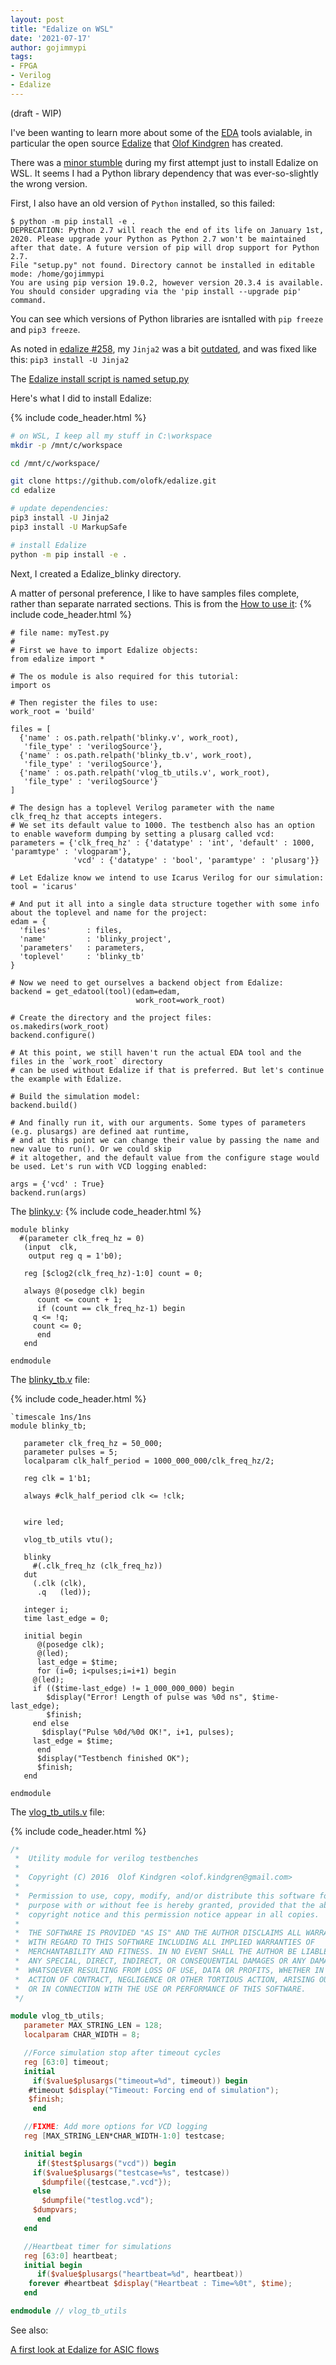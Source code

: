 ```yaml
---
layout: post
title: "Edalize on WSL"
date: '2021-07-17'
author: gojimmypi
tags:
- FPGA
- Verilog
- Edalize
---
```


(draft - WIP)

I've been wanting to learn more about some of the [EDA](https://en.wikipedia.org/wiki/Electronic_design_automation) tools avialable, 
in particular the open source [Edalize](https://github.com/olofk/edalize) that [Olof Kindgren](https://twitter.com/olofkindgren) has created.

There was a [minor stumble](https://github.com/olofk/edalize/issues/258) during my first attempt just to install Edalize on WSL.
It seems I had a Python library dependency that was ever-so-slightly the wrong version.

First, I also have an old version of `Python` installed, so this failed:
```
$ python -m pip install -e .
DEPRECATION: Python 2.7 will reach the end of its life on January 1st, 2020. Please upgrade your Python as Python 2.7 won't be maintained after that date. A future version of pip will drop support for Python 2.7.
File "setup.py" not found. Directory cannot be installed in editable mode: /home/gojimmypi
You are using pip version 19.0.2, however version 20.3.4 is available.
You should consider upgrading via the 'pip install --upgrade pip' command.
```

You can see which versions of Python libraries are isntalled with `pip freeze` and `pip3 freeze`.

As noted in [edalize #258](https://github.com/olofk/edalize/issues/258), my `Jinja2` was a bit [outdated](https://github.com/olofk/edalize/blob/master/setup.py#L57), and was fixed like this: `pip3 install -U Jinja2`

The [Edalize install script is named setup.py](https://github.com/olofk/edalize/blob/master/setup.py)

Here's what I did to install Edalize:

{% include code_header.html %}
```bash
# on WSL, I keep all my stuff in C:\workspace
mkdir -p /mnt/c/workspace

cd /mnt/c/workspace/

git clone https://github.com/olofk/edalize.git
cd edalize

# update dependencies:
pip3 install -U Jinja2
pip3 install -U MarkupSafe

# install Edalize
python -m pip install -e .

```

Next, I created a Edalize_blinky directory.



A matter of personal preference, I like to have samples files complete, rather than separate narrated sections.
This is from the [How to use it](https://github.com/olofk/edalize#how-to-use-it):
{% include code_header.html %}
```
# file name: myTest.py
#
# First we have to import Edalize objects:
from edalize import *

# The os module is also required for this tutorial:
import os

# Then register the files to use:
work_root = 'build'

files = [
  {'name' : os.path.relpath('blinky.v', work_root),
   'file_type' : 'verilogSource'},
  {'name' : os.path.relpath('blinky_tb.v', work_root),
   'file_type' : 'verilogSource'},
  {'name' : os.path.relpath('vlog_tb_utils.v', work_root),
   'file_type' : 'verilogSource'}
]

# The design has a toplevel Verilog parameter with the name clk_freq_hz that accepts integers. 
# We set its default value to 1000. The testbench also has an option to enable waveform dumping by setting a plusarg called vcd:
parameters = {'clk_freq_hz' : {'datatype' : 'int', 'default' : 1000, 'paramtype' : 'vlogparam'},
              'vcd' : {'datatype' : 'bool', 'paramtype' : 'plusarg'}}

# Let Edalize know we intend to use Icarus Verilog for our simulation:
tool = 'icarus'

# And put it all into a single data structure together with some info about the toplevel and name for the project:
edam = {
  'files'        : files,
  'name'         : 'blinky_project',
  'parameters'   : parameters,
  'toplevel'     : 'blinky_tb'
}

# Now we need to get ourselves a backend object from Edalize:
backend = get_edatool(tool)(edam=edam,
                            work_root=work_root)

# Create the directory and the project files:
os.makedirs(work_root)
backend.configure()

# At this point, we still haven't run the actual EDA tool and the files in the `work_root` directory 
# can be used without Edalize if that is preferred. But let's continue the example with Edalize.

# Build the simulation model:
backend.build()

# And finally run it, with our arguments. Some types of parameters (e.g. plusargs) are defined aat runtime,
# and at this point we can change their value by passing the name and new value to run(). Or we could skip
# it altogether, and the default value from the configure stage would be used. Let's run with VCD logging enabled:

args = {'vcd' : True}
backend.run(args)

```

The [blinky.v](https://github.com/fusesoc/blinky/blob/master/blinky.v):
{% include code_header.html %}
```
module blinky
  #(parameter clk_freq_hz = 0)
   (input  clk,
    output reg q = 1'b0);

   reg [$clog2(clk_freq_hz)-1:0] count = 0;

   always @(posedge clk) begin
      count <= count + 1;
      if (count == clk_freq_hz-1) begin
	 q <= !q;
	 count <= 0;
      end
   end

endmodule
```

The [blinky_tb.v](https://github.com/fusesoc/blinky/blob/master/blinky_tb.v) file:

{% include code_header.html %}
```
`timescale 1ns/1ns
module blinky_tb;

   parameter clk_freq_hz = 50_000;
   parameter pulses = 5;
   localparam clk_half_period = 1000_000_000/clk_freq_hz/2;

   reg clk = 1'b1;

   always #clk_half_period clk <= !clk;


   wire led;

   vlog_tb_utils vtu();

   blinky
     #(.clk_freq_hz (clk_freq_hz))
   dut
     (.clk (clk),
      .q   (led));

   integer i;
   time last_edge = 0;

   initial begin
      @(posedge clk);
      @(led);
      last_edge = $time;
      for (i=0; i<pulses;i=i+1) begin
	 @(led);
	 if (($time-last_edge) != 1_000_000_000) begin
	    $display("Error! Length of pulse was %0d ns", $time-last_edge);
	    $finish;
	 end else
	   $display("Pulse %0d/%0d OK!", i+1, pulses);
	 last_edge = $time;
      end
      $display("Testbench finished OK");
      $finish;
   end

endmodule
```

The [vlog_tb_utils.v](https://github.com/fusesoc/vlog_tb_utils/blob/master/vlog_tb_utils.v) file:

{% include code_header.html %}
```verilog
/*
 *  Utility module for verilog testbenches
 *
 *  Copyright (C) 2016  Olof Kindgren <olof.kindgren@gmail.com>
 *
 *  Permission to use, copy, modify, and/or distribute this software for any
 *  purpose with or without fee is hereby granted, provided that the above
 *  copyright notice and this permission notice appear in all copies.
 *
 *  THE SOFTWARE IS PROVIDED "AS IS" AND THE AUTHOR DISCLAIMS ALL WARRANTIES
 *  WITH REGARD TO THIS SOFTWARE INCLUDING ALL IMPLIED WARRANTIES OF
 *  MERCHANTABILITY AND FITNESS. IN NO EVENT SHALL THE AUTHOR BE LIABLE FOR
 *  ANY SPECIAL, DIRECT, INDIRECT, OR CONSEQUENTIAL DAMAGES OR ANY DAMAGES
 *  WHATSOEVER RESULTING FROM LOSS OF USE, DATA OR PROFITS, WHETHER IN AN
 *  ACTION OF CONTRACT, NEGLIGENCE OR OTHER TORTIOUS ACTION, ARISING OUT OF
 *  OR IN CONNECTION WITH THE USE OR PERFORMANCE OF THIS SOFTWARE.
 */

module vlog_tb_utils;
   parameter MAX_STRING_LEN = 128;
   localparam CHAR_WIDTH = 8;

   //Force simulation stop after timeout cycles
   reg [63:0] timeout;
   initial
     if($value$plusargs("timeout=%d", timeout)) begin
	#timeout $display("Timeout: Forcing end of simulation");
	$finish;
     end

   //FIXME: Add more options for VCD logging
   reg [MAX_STRING_LEN*CHAR_WIDTH-1:0] testcase;

   initial begin
      if($test$plusargs("vcd")) begin
	 if($value$plusargs("testcase=%s", testcase))
	   $dumpfile({testcase,".vcd"});
	 else
	   $dumpfile("testlog.vcd");
	 $dumpvars;
      end
   end

   //Heartbeat timer for simulations
   reg [63:0] heartbeat;
   initial begin
      if($value$plusargs("heartbeat=%d", heartbeat))
	forever #heartbeat $display("Heartbeat : Time=%0t", $time);
   end

endmodule // vlog_tb_utils
```


See also:

[A first look at Edalize for ASIC flows](http://olofkindgren.blogspot.com/2021/04/a-first-look-at-edalize-for-asic-flows.html)